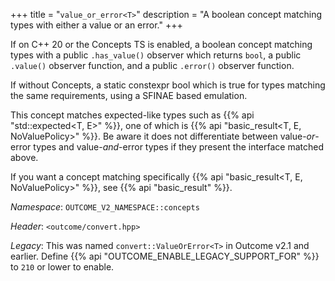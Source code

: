+++
title = "`value_or_error<T>`"
description = "A boolean concept matching types with either a value or an error."
+++

If on C++ 20 or the Concepts TS is enabled, a boolean concept matching types with a public `.has_value()` observer which returns `bool`, a public `.value()` observer function, and a public `.error()` observer function.

If without Concepts, a static constexpr bool which is true for types matching the same requirements, using a SFINAE based emulation.

This concept matches expected-like types such as {{% api "std::expected<T, E>" %}}, one of which is {{% api "basic_result<T, E, NoValuePolicy>" %}}. Be aware it does not differentiate between value-*or*-error types and value-*and*-error types if they present the interface matched above.

If you want a concept matching specifically {{% api "basic_result<T, E, NoValuePolicy>" %}}, see {{% api "basic_result<T>" %}}.

*Namespace*: `OUTCOME_V2_NAMESPACE::concepts`

*Header*: `<outcome/convert.hpp>`

*Legacy*: This was named `convert::ValueOrError<T>` in Outcome v2.1 and earlier. Define {{% api "OUTCOME_ENABLE_LEGACY_SUPPORT_FOR" %}} to `210` or lower to enable.

